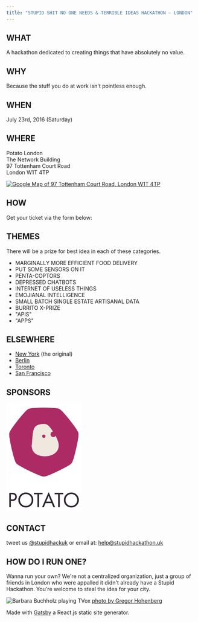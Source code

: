```yaml
---
title: "STUPID SHIT NO ONE NEEDS & TERRIBLE IDEAS HACKATHON — LONDON"
---
```


## WHAT

A hackathon dedicated to creating things that have absolutely no value.

## WHY

Because the stuff you do at work isn't pointless enough.

## WHEN

July 23rd, 2016 (Saturday)

## WHERE

Potato London  
The Network Building  
97 Tottenham Court Road  
London W1T 4TP  

<a href="https://www.google.com/maps/place/97+Tottenham+Court+Road,+London+W1T+4TP/"><img src="http://maps.googleapis.com/maps/api/staticmap?center=97+Tottenham+Court+Road,+London+W1T+4TP&zoom=15&scale=1&size=300x300&maptype=roadmap&format=png&visual_refresh=true&markers=size:mid%7Ccolor:0x637bfc%7Clabel:%7C97+Tottenham+Court+Road,+London+W1T+4TP" alt="Google Map of 97 Tottenham Court Road, London W1T 4TP"></a>

## HOW

Get your ticket via the form below:

<tito-widget event="stupid-hackathon-london/2016">
</tito-widget>

## THEMES

There will be a prize for best idea in each of these categories.

  * MARGINALLY MORE EFFICIENT FOOD DELIVERY
  * PUT SOME SENSORS ON IT
  * PENTA-COPTORS
  * DEPRESSED CHATBOTS
  * INTERNET OF USELESS THINGS
  * EMOJIANAL INTELLIGENCE
  * SMALL BATCH SINGLE ESTATE ARTISANAL DATA
  * BURRITO X-PRIZE
  * "APIS"
  * "APPS"

## ELSEWHERE

 * [New York](http://www.stupidhackathon.com) (the original)
 * [Berlin](http://stupidhackathon.de/)
 * [Toronto](http://stupidhacktoronto.com/)
 * [San Francisco](https://stupidhackathon.github.io/)

## SPONSORS

<a href="https://p.ota.to/"><img alt="Potato" width=200 heigh=200 src="potato.svg"/></img></a>

## CONTACT

tweet us [@stupidhackuk](https://twitter.com/stupidhackuk) or email at: [help@stupidhackathon.uk](mailto:help@stupidhackathon.uk)

## HOW DO I RUN ONE?

Wanna run your own? We're not a centralized organization, 
just a group of friends in London who were appalled it didn't already have a Stupid Hackathon. 
You're welcome to steal the idea for your city.

<img alt="Barbara Buchholz playing TVox" src="https://upload.wikimedia.org/wikipedia/commons/thumb/c/c5/Barbara_Buchholz_playing_TVox.jpg/1024px-Barbara_Buchholz_playing_TVox.jpg"/>
<a
  title="Gregor Hohenberg (Courtesy of Barbara Buchholz) [CC BY-SA 3.0 (http://creativecommons.org/licenses/by-sa/3.0)], via Wikimedia Commons" 
  href="https://commons.wikimedia.org/wiki/File%3ABarbara_Buchholz_playing_TVox.jpg"
  class="small-link"
>
  photo by Gregor Hohenberg
</a>

Made with <a href="https://github.com/gatsbyjs/">Gatsby</a> a React.js static site generator.

